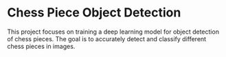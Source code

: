 # Chess Piece Object Detection
This project focuses on training a deep learning model for object detection of chess pieces. The goal is to accurately detect and classify different chess pieces in images.
